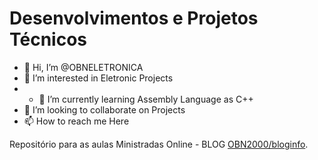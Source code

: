 # Desenvolvimentos e Projetos Técnicos

- 👋 Hi, I’m @OBNELETRONICA
- 👀 I’m interested in Eletronic Projects
- - 🌱 I’m currently learning Assembly Language as C++
- 💞️ I’m looking to collaborate on Projects
- 📫 How to reach me Here

<!---
OBNELETRONICA/OBNELETRONICA is a ✨ special ✨ repository because its `README.md` (this file) appears on your GitHub profile.
You can click the Preview link to take a look at your changes.
--->

Repositório para as aulas Ministradas Online - BLOG [OBN2000/bloginfo](https://obn2000tecinfo.blogspot.com/).
